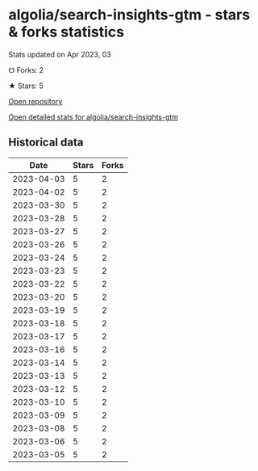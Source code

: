 # algolia/search-insights-gtm - stars & forks statistics

Stats updated on Apr 2023, 03

☋ Forks: 2

★ Stars: 5

[Open repository](https://github.com/algolia/search-insights-gtm)

[Open detailed stats for algolia/search-insights-gtm](https://reviewgithub.com/rep/algolia/search-insights-gtm)

## Historical data
| Date | Stars | Forks |
|------|-------|-------|
| 2023-04-03 | 5 | 2 | 
| 2023-04-02 | 5 | 2 | 
| 2023-03-30 | 5 | 2 | 
| 2023-03-28 | 5 | 2 | 
| 2023-03-27 | 5 | 2 | 
| 2023-03-26 | 5 | 2 | 
| 2023-03-24 | 5 | 2 | 
| 2023-03-23 | 5 | 2 | 
| 2023-03-22 | 5 | 2 | 
| 2023-03-20 | 5 | 2 | 
| 2023-03-19 | 5 | 2 | 
| 2023-03-18 | 5 | 2 | 
| 2023-03-17 | 5 | 2 | 
| 2023-03-16 | 5 | 2 | 
| 2023-03-14 | 5 | 2 | 
| 2023-03-13 | 5 | 2 | 
| 2023-03-12 | 5 | 2 | 
| 2023-03-10 | 5 | 2 | 
| 2023-03-09 | 5 | 2 | 
| 2023-03-08 | 5 | 2 | 
| 2023-03-06 | 5 | 2 | 
| 2023-03-05 | 5 | 2 | 

